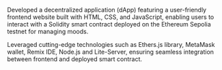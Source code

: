 Developed a decentralized application (dApp) featuring a user-friendly frontend website built with HTML, CSS, and JavaScript,
enabling users to interact with a Solidity smart contract deployed on the Ethereum Sepolia testnet for managing moods.

Leveraged cutting-edge technologies such as Ethers.js library, MetaMask wallet, Remix IDE, Node.js and Lite-Server,
ensuring seamless integration between frontend and deployed smart contract.

